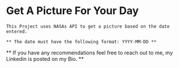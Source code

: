 # Get A Picture For Your Day
    This Project uses NASAs API to get a picture based on the date entered. 

    ** The date must have the following format: YYYY-MM-DD **

** If you have any recommendations feel free to reach out to me, my Linkedin is posted on my Bio. **

